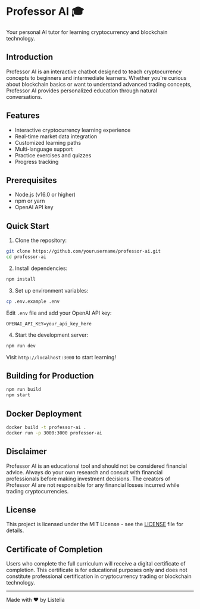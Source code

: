 # Professor AI 🎓

Your personal AI tutor for learning cryptocurrency and blockchain technology.

## Introduction

Professor AI is an interactive chatbot designed to teach cryptocurrency concepts to beginners and intermediate learners. Whether you're curious about blockchain basics or want to understand advanced trading concepts, Professor AI provides personalized education through natural conversations.

## Features

- Interactive cryptocurrency learning experience
- Real-time market data integration
- Customized learning paths
- Multi-language support
- Practice exercises and quizzes
- Progress tracking

## Prerequisites

- Node.js (v16.0 or higher)
- npm or yarn
- OpenAI API key

## Quick Start

1. Clone the repository:
```bash
git clone https://github.com/yourusername/professor-ai.git
cd professor-ai
```

2. Install dependencies:
```bash
npm install
```

3. Set up environment variables:
```bash
cp .env.example .env
```
Edit `.env` file and add your OpenAI API key:
```
OPENAI_API_KEY=your_api_key_here
```

4. Start the development server:
```bash
npm run dev
```

Visit `http://localhost:3000` to start learning!

## Building for Production

```bash
npm run build
npm start
```

## Docker Deployment

```bash
docker build -t professor-ai .
docker run -p 3000:3000 professor-ai
```

## Disclaimer

Professor AI is an educational tool and should not be considered financial advice. Always do your own research and consult with financial professionals before making investment decisions. The creators of Professor AI are not responsible for any financial losses incurred while trading cryptocurrencies.

## License

This project is licensed under the MIT License - see the [LICENSE]([LICENSE](https://opensource.org/license/mit)) file for details.

## Certificate of Completion

Users who complete the full curriculum will receive a digital certificate of completion. This certificate is for educational purposes only and does not constitute professional certification in cryptocurrency trading or blockchain technology.

---
Made with ❤️ by Listelia
